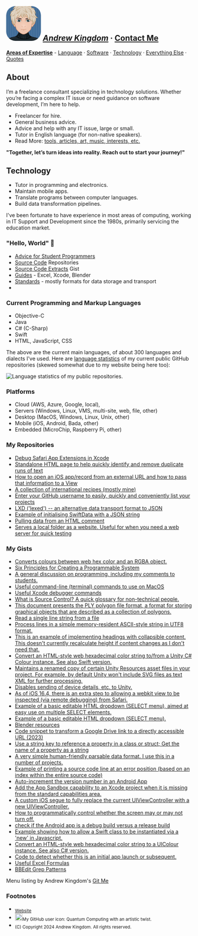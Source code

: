 <!--
**akingdom/akingdom** is a ✨ _special_ ✨ repository because its `README.md` (this file) appears on your GitHub profile.

Here are some ideas to get you started:

- 🔭 I’m currently working on ...
- 🌱 I’m currently learning ...
- 👯 I’m looking to collaborate on ...
- 🤔 I’m looking for help with ...
- 💬 Ask me about ...
- 📫 How to reach me: ...
- 😄 Pronouns: ...
- ⚡ Fun fact: ...
-->

## <img alt="Cartoon of me" src="https://github.com/akingdom/akingdom/blob/08f5c5bb206da1072dc49ff116ee5bb0a3bdbe10/AK%20cartoon-IMG_7620-avatar-rounded.png" width="94px" height="94px" style="border-radius: 25px;"> [*Andrew Kingdom*](https://akingdom.github.io/) · [Contact Me](https://akingdom.github.io/)

**[Areas of Expertise](https://github.com/akingdom#work-i-do)** - [Language](https://akingdom.github.io/#interests) · [Software](https://github.com/akingdom/#current-programming-and-markup-languages) · [Technology](https://github.com/akingdom/akingdom/#platforms) · [Everything Else](https://akingdom.github.io/#interests) · [Quotes](https://akingdom.github.io/#quotes)

## About
I’m a freelance consultant specializing in technology solutions. Whether you’re facing a complex IT issue or need guidance on software development, I’m here to help.
- Freelancer for hire.
- General business advice.
- Advice and help with any IT issue, large or small.
- Tutor in English language (for non-native speakers).
- Read More: [tools, articles, art, music, interests, etc.](https://akingdom.github.io)

**"Together, let’s turn ideas into reality. Reach out to start your journey!"**

## Technology

- Tutor in programming and electronics.
- Maintain mobile apps.
- Translate programs between computer languages.
- Build data transformation pipelines.

I've been fortunate to have experience in most areas of computing, working in IT Support and Development since the 1980s, primarily servicing the education market.

### "Hello, World" 👋 

- [Advice for Student Programmers](https://gist.github.com/akingdom/09f1bef20fd0f601cbb2b8d504ef6f9c)
- [Source Code](https://github.com/akingdom?tab=repositories) Repositories
- [Source Code Extracts](https://gist.github.com/akingdom) Gist
- [Guides](index.md#guides) - Excel, Xcode, Blender
- [Standards](index.md#standards) - mostly formats for data storage and transport
- 

### Current Programming and Markup Languages

- Objective-C
- Java
- C# (C-Sharp)
- Swift
- HTML, JavaScript, CSS

The above are the current main languages, of about 300 languages and dialects I've used. Here are [language statistics](https://github-readme-stats.vercel.app/api/top-langs/?username=akingdom) of my current public GitHub repositories (skewed somewhat due to my website being here too):

![Language statistics of my public repositories.](https://github-readme-stats.vercel.app/api/top-langs/?username=akingdom) 

### Platforms

- Cloud (AWS, Azure, Google, local), 
- Servers (Windows, Linux, VMS, multi-site, web, file, other)
- Desktop (MacOS, Windows, Linux, Unix, other)
- Mobile (iOS, Android, Bada, other)
- Embedded (MicroChip, Raspberry Pi, other)

### My Repositories
- [Debug Safari App Extensions in Xcode](https://github.com/akingdom/Debuggles-SAEP)
- [Standalone HTML page to help quickly identify and remove duplicate runs of text](https://github.com/akingdom/duplicate_word_highlighter)
- [How to open an iOS app/record from an external URL and how to pass that information to a View](https://github.com/akingdom/example-url-opens-app)
- [A collection of international recipes (mostly mine)](https://github.com/akingdom/food-recipes)
- [Enter your GitHub username to easily, quickly and conveniently list your projects](https://github.com/akingdom/git-me)
- [LXD ('lexed') -- an alternative data transport format to JSON](https://github.com/akingdom/LXD)
- [Example of initialising SwiftData with a JSON string](https://github.com/akingdom/Prepopulate_SwiftData)
- [Pulling data from an HTML comment](https://github.com/akingdom/pykeletFromComment)
- [Serves a local folder as a website. Useful for when you need a web server for quick testing](https://github.com/akingdom/start-site)

### My Gists
- [Converts colours between web hex color and an RGBA object.](https://gist.github.com/akingdom/0a0edd3ea37a9a331983cff3a69c4bee)
- [Six Principles for Creating a Programmable System](https://gist.github.com/akingdom/bf3f498810a33e17f2d6d12425ef51ff)
- [A general discussion on programming, including my comments to students.](https://gist.github.com/akingdom/09f1bef20fd0f601cbb2b8d504ef6f9c)
- [Useful command-line (terminal) commands to use on MacOS](https://gist.github.com/akingdom/d85129b08a96ffba8c89741abf6d1974)
- [Useful Xcode debugger commands](https://gist.github.com/akingdom/2bc37e77263c669d808470dbc91f5b29)
- [What is Source Control? A quick glossary for non-technical people.](https://gist.github.com/akingdom/f13e1d9d27fcde33448c17fbbb0586bc)
- [This document presents the PLY polygon file format, a format for storing graphical objects that are described as a collection of polygons. ](https://gist.github.com/akingdom/b56a60871a788a7c1661bdf3cd8c320b)
- [Read a single line string from a file](https://gist.github.com/akingdom/436301490426b21f7591adbf31ce67bd)
- [Process lines in a simple memory-resident ASCII-style string in UTF8 format.](https://gist.github.com/akingdom/4ca0ba8cd704b31a4a5a4b2c3d1d1a3f)
- [This is an example of implementing headings with collapsible content. This doesn't currently recalculate height if content changes as I don't need that.](https://gist.github.com/akingdom/272a345e93dc2f107c895a154cc497e1)
- [Convert an HTML-style web hexadecimal color string to/from a Unity C# Colour instance. See also Swift version.](https://gist.github.com/akingdom/b113661850f3d8348668b4e766da3eca)
- [Maintains a renamed copy of certain Unity Resources asset files in your project. For example, by default Unity won't include SVG files as text XML for further processing.](https://gist.github.com/akingdom/ec02ea14cf3d6ebb4409af11f472167a)
- [Disables sending of device details, etc. to Unity.](https://gist.github.com/akingdom/bc9dba0d61e6a60546a877c4ac81c16f)
- [As of iOS 16.4, there is an extra step to allowing a webkit view to be inspected (via remote debugging) from Safari.](https://gist.github.com/akingdom/832a716c80fa883aee259280d828ddca)
- [Example of a basic editable HTML dropdown (SELECT menu), aimed at easy use on multiple SELECT elements. ](https://gist.github.com/akingdom/8edbc92dccbe686d340221e28fb95abb)
- [Example of a basic editable HTML dropdown (SELECT menu).](https://gist.github.com/akingdom/b9a2593f2391bc38ab0fe33c26c150a3)
- [Blender resources](https://gist.github.com/akingdom/66a08a4fe2e1a2c9aca97a99ee9e32ac)
- [Code snippet to transform a Google Drive link to a directly accessible URL (2023)](https://gist.github.com/akingdom/55dc8cf6155444dfef781cefbb7da7e3)
- [Use a string key to reference a property in a class or struct; Get the name of a property as a string](https://gist.github.com/akingdom/4609b07d75b4d4c44c7a36ce0444952f)
- [A very simple human-friendly parsable data format. I use this in a number of projects.](https://gist.github.com/akingdom/f068e919d360f39347e1c8e1ec2806ab)
- [Example of printing a source code line at an error position (based on an index within the entire source code)](https://gist.github.com/akingdom/47b19af9350cb35d12cf7825d6b97307)
- [Auto-increment the version number in an Android App](https://gist.github.com/akingdom/7697f0153dbaf1c0643a9cd9314b1be7)
- [Add the App Sandbox capability to an Xcode project when it is missing from the standard capabilities area.](https://gist.github.com/akingdom/91c4aa4bcb77d2fcade07909a4dcc58b)
- [A custom iOS segue to fully replace the current UIViewController with a new UIViewController.](https://gist.github.com/akingdom/722acb58e876f38955a60f852cf73e53)
- [How to programmatically control whether the screen may or may not turn off.](https://gist.github.com/akingdom/4b73701e68b7ce78ad440d0ca901eb13)
- [check if the Android app is a debug build versus a release build](https://gist.github.com/akingdom/9b5c55a38dbdd910acd24d3e7927a180)
- [Example showing how to allow a Swift class to be instantiated via a 'new' in Javascript.](https://gist.github.com/akingdom/72d8c8b3584edabaa51b5dcbadee7772)
- [Convert an HTML-style web hexadecimal color string to a UIColour instance. See also C# version.](https://gist.github.com/akingdom/75778998e0d435060d645c0be35f9c24)
- [Code to detect whether this is an initial app launch or subsequent.](https://gist.github.com/akingdom/5bfdaeee6dfe6540a2009d6489aeec9f)
- [Useful Excel Formulas](https://gist.github.com/akingdom/11dcfa28d28d09eacd4db9544729da21)
- [BBEdit Grep Patterns](https://gist.github.com/akingdom/6df318e009dbbf2a3833f29750267c9b)

Menu listing by Andrew Kingdom's [Git Me](https://akingdom.github.io/git-me/)



### Footnotes
- <sub>[Website](https://akingdom.github.io/)</sub>
- <sub><img src="https://avatars.githubusercontent.com/u/1809762?v=4" width="20" height="20">My GitHub user icon: Quantum Computing with an artistic twist.</sub>
- <sub>(C) Copyright 2024 Andrew Kingdom. All rights reserved.</sub>
